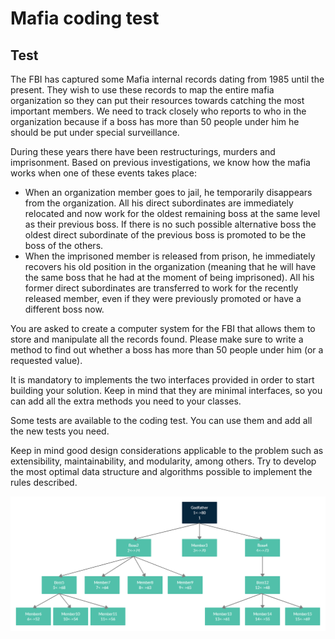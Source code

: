 # Mafia coding test

## Test

The FBI has captured some Mafia internal records dating from 1985 until the present. They wish to use these records to map the entire mafia organization so they can put their resources towards catching the most important members. We need to track closely who reports to who in the organization because if a boss has more than 50 people under him he should be put under special surveillance.

During these years there have been restructurings, murders and imprisonment. Based on previous investigations, we know how the mafia works when one of these events takes place:

* When an organization member goes to jail, he temporarily disappears from the organization. All his direct subordinates are immediately relocated and now work for the oldest remaining boss at the same level as their previous boss. If there is no such possible alternative boss the oldest direct subordinate of the previous boss is promoted to be the boss of the others.
* When the imprisoned member is released from prison, he immediately recovers his old position in the organization (meaning that he will have the same boss that he had at the moment of being imprisoned). All his former direct subordinates are transferred to work for the recently released member, even if they were previously promoted or have a different boss now.

You are asked to create a computer system for the FBI that allows them to store and manipulate all the records found. Please make sure to write a method to find out whether a boss has more than 50 people under him (or a requested value).

It is mandatory to implements the two interfaces provided in order to start building your solution. Keep in mind that they are minimal interfaces, so you can add all the extra methods you need to your classes.

Some tests are available to the coding test. You can use them and add all the new tests you need.

Keep in mind good design considerations applicable to the problem such as extensibility, maintainability, and modularity, among others. Try to develop the most optimal data structure and algorithms possible to implement the rules described.

![Mafia Tree](mafiaTree.png)
